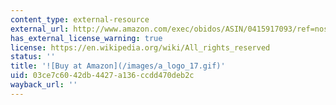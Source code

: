 ```yaml
---
content_type: external-resource
external_url: http://www.amazon.com/exec/obidos/ASIN/0415917093/ref=nosim/mitopencourse-20
has_external_license_warning: true
license: https://en.wikipedia.org/wiki/All_rights_reserved
status: ''
title: '![Buy at Amazon](/images/a_logo_17.gif)'
uid: 03ce7c60-42db-4427-a136-ccdd470deb2c
wayback_url: ''
---
```


